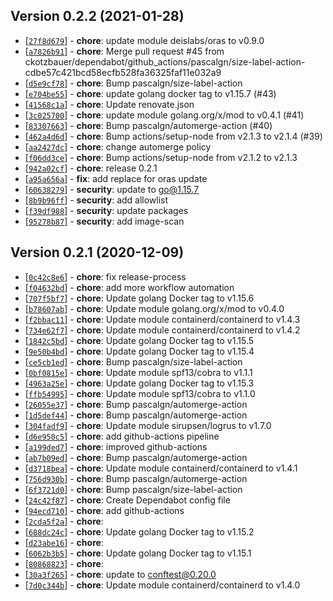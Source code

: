 ## Version 0.2.2 (2021-01-28)

* [[`27f8d679`](https://github.com/ckotzbauer&#x2F;k8spolicy/commit/27f8d679)] - **chore**: update module deislabs&#x2F;oras to v0.9.0
* [[`a7826b91`](https://github.com/ckotzbauer&#x2F;k8spolicy/commit/a7826b91)] - **chore**: Merge pull request #45 from ckotzbauer&#x2F;dependabot&#x2F;github_actions&#x2F;pascalgn&#x2F;size-label-action-cdbe57c421bcd58ecfb528fa36325faf11e032a9
* [[`d5e9cf78`](https://github.com/ckotzbauer&#x2F;k8spolicy/commit/d5e9cf78)] - **chore**: Bump pascalgn&#x2F;size-label-action
* [[`e704be55`](https://github.com/ckotzbauer&#x2F;k8spolicy/commit/e704be55)] - **chore**: update golang docker tag to v1.15.7 (#43)
* [[`41568c1a`](https://github.com/ckotzbauer&#x2F;k8spolicy/commit/41568c1a)] - **chore**: Update renovate.json
* [[`3c025700`](https://github.com/ckotzbauer&#x2F;k8spolicy/commit/3c025700)] - **chore**: update module golang.org&#x2F;x&#x2F;mod to v0.4.1 (#41)
* [[`83307663`](https://github.com/ckotzbauer&#x2F;k8spolicy/commit/83307663)] - **chore**: Bump pascalgn&#x2F;automerge-action (#40)
* [[`462a4d6d`](https://github.com/ckotzbauer&#x2F;k8spolicy/commit/462a4d6d)] - **chore**: Bump actions&#x2F;setup-node from v2.1.3 to v2.1.4 (#39)
* [[`aa2427dc`](https://github.com/ckotzbauer&#x2F;k8spolicy/commit/aa2427dc)] - **chore**: change automerge policy
* [[`f06dd3ce`](https://github.com/ckotzbauer&#x2F;k8spolicy/commit/f06dd3ce)] - **chore**: Bump actions&#x2F;setup-node from v2.1.2 to v2.1.3
* [[`942a02cf`](https://github.com/ckotzbauer&#x2F;k8spolicy/commit/942a02cf)] - **chore**: release 0.2.1
* [[`a95a656a`](https://github.com/ckotzbauer&#x2F;k8spolicy/commit/a95a656a)] - **fix**: add replace for oras update
* [[`60638279`](https://github.com/ckotzbauer&#x2F;k8spolicy/commit/60638279)] - **security**: update to go@1.15.7
* [[`8b9b96ff`](https://github.com/ckotzbauer&#x2F;k8spolicy/commit/8b9b96ff)] - **security**: add allowlist
* [[`f39df988`](https://github.com/ckotzbauer&#x2F;k8spolicy/commit/f39df988)] - **security**: update packages
* [[`95278b87`](https://github.com/ckotzbauer&#x2F;k8spolicy/commit/95278b87)] - **security**: add image-scan

## Version 0.2.1 (2020-12-09)

* [[`0c42c8e6`](https://github.com/ckotzbauer&#x2F;k8spolicy/commit/0c42c8e6)] - **chore**: fix release-process
* [[`f04632bd`](https://github.com/ckotzbauer&#x2F;k8spolicy/commit/f04632bd)] - **chore**: add more workflow automation
* [[`707f5bf7`](https://github.com/ckotzbauer&#x2F;k8spolicy/commit/707f5bf7)] - **chore**: Update golang Docker tag to v1.15.6
* [[`b78607ab`](https://github.com/ckotzbauer&#x2F;k8spolicy/commit/b78607ab)] - **chore**: Update module golang.org&#x2F;x&#x2F;mod to v0.4.0
* [[`f2bbac11`](https://github.com/ckotzbauer&#x2F;k8spolicy/commit/f2bbac11)] - **chore**: Update module containerd&#x2F;containerd to v1.4.3
* [[`734e62f7`](https://github.com/ckotzbauer&#x2F;k8spolicy/commit/734e62f7)] - **chore**: Update module containerd&#x2F;containerd to v1.4.2
* [[`1842c5bd`](https://github.com/ckotzbauer&#x2F;k8spolicy/commit/1842c5bd)] - **chore**: Update golang Docker tag to v1.15.5
* [[`9e50b4bd`](https://github.com/ckotzbauer&#x2F;k8spolicy/commit/9e50b4bd)] - **chore**: Update golang Docker tag to v1.15.4
* [[`ce5cb1ed`](https://github.com/ckotzbauer&#x2F;k8spolicy/commit/ce5cb1ed)] - **chore**: Bump pascalgn&#x2F;size-label-action
* [[`0bf0815e`](https://github.com/ckotzbauer&#x2F;k8spolicy/commit/0bf0815e)] - **chore**: Update module spf13&#x2F;cobra to v1.1.1
* [[`4963a25e`](https://github.com/ckotzbauer&#x2F;k8spolicy/commit/4963a25e)] - **chore**: Update golang Docker tag to v1.15.3
* [[`ffb54995`](https://github.com/ckotzbauer&#x2F;k8spolicy/commit/ffb54995)] - **chore**: Update module spf13&#x2F;cobra to v1.1.0
* [[`26055e37`](https://github.com/ckotzbauer&#x2F;k8spolicy/commit/26055e37)] - **chore**: Bump pascalgn&#x2F;automerge-action
* [[`1d5def44`](https://github.com/ckotzbauer&#x2F;k8spolicy/commit/1d5def44)] - **chore**: Bump pascalgn&#x2F;automerge-action
* [[`304fadf9`](https://github.com/ckotzbauer&#x2F;k8spolicy/commit/304fadf9)] - **chore**: Update module sirupsen&#x2F;logrus to v1.7.0
* [[`d6e950c5`](https://github.com/ckotzbauer&#x2F;k8spolicy/commit/d6e950c5)] - **chore**: add github-actions pipeline
* [[`a199ded7`](https://github.com/ckotzbauer&#x2F;k8spolicy/commit/a199ded7)] - **chore**: improved github-actions
* [[`ab7b09ed`](https://github.com/ckotzbauer&#x2F;k8spolicy/commit/ab7b09ed)] - **chore**: Bump pascalgn&#x2F;automerge-action
* [[`d3718bea`](https://github.com/ckotzbauer&#x2F;k8spolicy/commit/d3718bea)] - **chore**: Update module containerd&#x2F;containerd to v1.4.1
* [[`756d930b`](https://github.com/ckotzbauer&#x2F;k8spolicy/commit/756d930b)] - **chore**: Bump pascalgn&#x2F;automerge-action
* [[`6f3721d0`](https://github.com/ckotzbauer&#x2F;k8spolicy/commit/6f3721d0)] - **chore**: Bump pascalgn&#x2F;size-label-action
* [[`24c42f87`](https://github.com/ckotzbauer&#x2F;k8spolicy/commit/24c42f87)] - **chore**: Create Dependabot config file
* [[`94ecd710`](https://github.com/ckotzbauer&#x2F;k8spolicy/commit/94ecd710)] - **chore**: add github-actions
* [[`2cda5f2a`](https://github.com/ckotzbauer&#x2F;k8spolicy/commit/2cda5f2a)] - **chore**: 
* [[`688dc24c`](https://github.com/ckotzbauer&#x2F;k8spolicy/commit/688dc24c)] - **chore**: Update golang Docker tag to v1.15.2
* [[`d23abe16`](https://github.com/ckotzbauer&#x2F;k8spolicy/commit/d23abe16)] - **chore**: 
* [[`6062b3b5`](https://github.com/ckotzbauer&#x2F;k8spolicy/commit/6062b3b5)] - **chore**: Update golang Docker tag to v1.15.1
* [[`80868823`](https://github.com/ckotzbauer&#x2F;k8spolicy/commit/80868823)] - **chore**: 
* [[`30a3f265`](https://github.com/ckotzbauer&#x2F;k8spolicy/commit/30a3f265)] - **chore**: update to conftest@0.20.0
* [[`7d0c344b`](https://github.com/ckotzbauer&#x2F;k8spolicy/commit/7d0c344b)] - **chore**: Update module containerd&#x2F;containerd to v1.4.0
